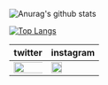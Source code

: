 ![Anurag's github stats](https://github-readme-stats.vercel.app/api?username=HinataKikuchi&show_icons=true&theme=shades-of-purple)

[![Top Langs](https://github-readme-stats.vercel.app/api/top-langs/?username=HinataKikuchi&layout=compact&theme=shades-of-purple)](https://github.com/anuraghazra/github-readme-stats)

|  twitter  |  instagram  |
| ---- | ---- |
|<img src="https://user-images.githubusercontent.com/58177127/95284067-2c869200-0898-11eb-9ea2-abdd3ae2abc9.jpg" width="150%"> | <img src="(https://user-images.githubusercontent.com/58177127/95284445-2ba23000-0899-11eb-98b2-93a763bc5da3.png)" width="50%"> |